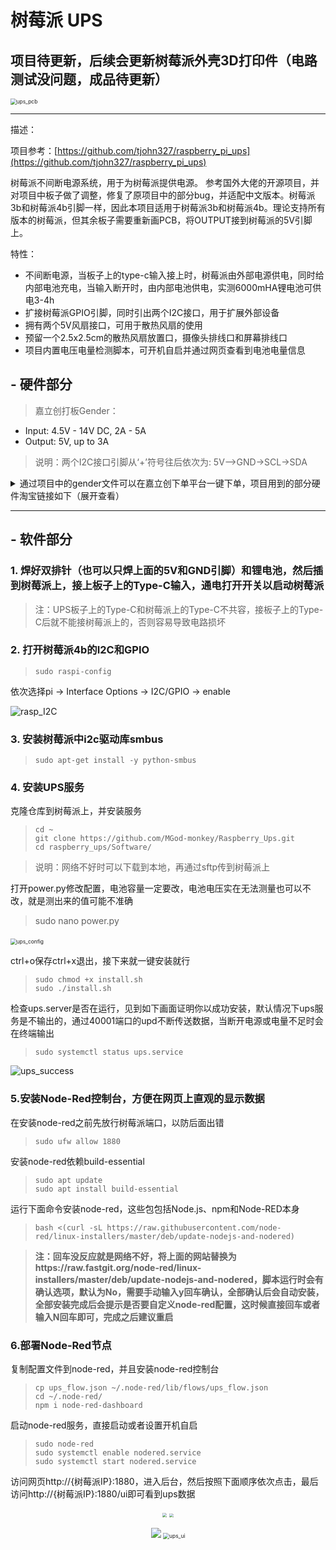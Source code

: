 # 树莓派 UPS

## 项目待更新，后续会更新树莓派外壳3D打印件（电路测试没问题，成品待更新）

<img src="Images\ups_pcb.png" alt="ups_pcb" style="zoom:60%;" />

---

描述：

项目参考：[https://github.com/tjohn327/raspberry_pi_ups](https://github.com/tjohn327/raspberry_pi_ups)

  树莓派不间断电源系统，用于为树莓派提供电源。  参考国外大佬的开源项目，并对项目中板子做了调整，修复了原项目中的部分bug，并适配中文版本。树莓派3b和树莓派4b引脚一样，因此本项目适用于树莓派3b和树莓派4b。理论支持所有版本的树莓派，但其余板子需要重新画PCB，将OUTPUT接到树莓派的5V引脚上。

 特性：

- 不间断电源，当板子上的type-c输入接上时，树莓派由外部电源供电，同时给内部电池充电，当输入断开时，由内部电池供电，实测6000mHA锂电池可供电3-4h
- 扩接树莓派GPIO引脚，同时引出两个I2C接口，用于扩展外部设备
- 拥有两个5V风扇接口，可用于散热风扇的使用
- 预留一个2.5x2.5cm的散热风扇放置口，摄像头排线口和屏幕排线口
- 项目内置电压电量检测脚本，可开机自启并通过网页查看到电池电量信息

## - 硬件部分

> 嘉立创打板Gender：

* Input:  4.5V - 14V DC, 2A - 5A
* Output: 5V, up to 3A
<p></p>

> 说明：两个I2C接口引脚从‘+’符号往后依次为: 5V-->GND->SCL->SDA

<p></p>

<details> <summary>通过项目中的gender文件可以在嘉立创下单平台一键下单，项目用到的部分硬件淘宝链接如下（展开查看）</summary>
<p></p>

-【Type-C母座】[https://item.taobao.com/item.htm?spm=a1z09.2.0.0.14432e8dOjq5sL&id=620536500953&_u=52htfi0p1801](https://item.taobao.com/item.htm?spm=a1z09.2.0.0.14432e8dOjq5sL&id=620536500953&_u=52htfi0p1801)
<p></p>

-【拨动开关】[https://detail.tmall.com/item.htm?id=607540947052&spm=a1z0d.6639537/tb.1997196601.28.481a7484wjLJUf&skuId=4261603081609](https://detail.tmall.com/item.htm?id=607540947052&spm=a1z0d.6639537/tb.1997196601.28.481a7484wjLJUf&skuId=4261603081609)
<p></p>

【1.25mm插座】[https://detail.tmall.com/item.htm?id=626531190062&spm=a1z0d.6639537/tb.1997196601.4.481a7484wjLJUf&skuId=4438509520205](https://detail.tmall.com/item.htm?id=626531190062&spm=a1z0d.6639537/tb.1997196601.4.481a7484wjLJUf&skuId=4438509520205)
<p></p>

【1.25mm接线】[https://detail.tmall.com/item.htm?id=624732974819&spm=a1z0d.6639537/tb.1997196601.18.481a7484wjLJUf&sku_properties=1627207:14415883024](https://detail.tmall.com/item.htm?id=624732974819&spm=a1z0d.6639537/tb.1997196601.18.481a7484wjLJUf&sku_properties=1627207:14415883024)
<p></p>

【双排加长排针】[https://item.taobao.com/item.htm?spm=a1z09.2.0.0.2e4a2e8dPEDjnU&id=634945644359&_u=52htfi0p417e](https://item.taobao.com/item.htm?spm=a1z09.2.0.0.2e4a2e8dPEDjnU&id=634945644359&_u=52htfi0p417e)
<p></p>

> 说明：电源管理芯片[BQ25895](http://www.ti.com/product/BQ25895)和稳压芯片[TPS61236P](http://www.ti.com/product/TPS61236P)可以在立创商城买正品，成本50左右，也可以在淘宝买几块的散装（有不能用的风险），锂电池购买看自己需求，可以用18650也可以用电芯，只要是3.7V输出即可，总成本在80左右
</details>


---

## - 软件部分

### 1. 焊好双排针（也可以只焊上面的5V和GND引脚）和锂电池，然后插到树莓派上，接上板子上的Type-C输入，通电打开开关以启动树莓派


> 注：UPS板子上的Type-C和树莓派上的Type-C不共容，接板子上的Type-C后就不能接树莓派上的，否则容易导致电路损坏


### 2. 打开树莓派4b的I2C和GPIO

> ```shell
> sudo raspi-config
> ```

依次选择pi -> Interface Options -> I2C/GPIO -> enable

![rasp_I2C](Images/rasp_I2C.png)

### 3. 安装树莓派中i2c驱动库smbus

   > ```shell
   > sudo apt-get install -y python-smbus
   > ```

### 4.  安装UPS服务

   克隆仓库到树莓派上，并安装服务

   > ```shell
   > cd ~
   > git clone https://github.com/MGod-monkey/Raspberry_Ups.git
   > cd raspberry_ups/Software/
   > ```

  > 说明：网络不好时可以下载到本地，再通过sftp传到树莓派上

​      打开power.py修改配置，电池容量一定要改，电池电压实在无法测量也可以不改，就是测出来的值可能不准确

  > sudo nano power.py

​		<img src="Images/ups_config.png" alt="ups_config" style="zoom:60%;" />

ctrl+o保存ctrl+x退出，接下来就一键安装就行

  > ```shell
  > sudo chmod +x install.sh
  > sudo ./install.sh
  > ```

检查ups.server是否在运行，见到如下画面证明你以成功安装，默认情况下ups服务是不输出的，通过40001端口的upd不断传送数据，当断开电源或电量不足时会在终端输出

  > ```shell
  > sudo systemctl status ups.service
  > ```

![ups_success](Images/ups_success.png)

### 5.安装Node-Red控制台，方便在网页上直观的显示数据

在安装node-red之前先放行树莓派端口，以防后面出错

  > ```shell
  > sudo ufw allow 1880
  > ```

安装node-red依赖build-essential

> ```shell
> sudo apt update
> sudo apt install build-essential
> ```

运行下面命令安装node-red，这些包包括Node.js、npm和Node-RED本身

> ```shell
> bash <(curl -sL https://raw.githubusercontent.com/node-red/linux-installers/master/deb/update-nodejs-and-nodered)
> ```

> **注：回车没反应就是网络不好，将上面的网站替换为https://raw.fastgit.org/node-red/linux-installers/master/deb/update-nodejs-and-nodered，脚本运行时会有确认选项，默认为No，需要手动输入y回车确认，全部确认后会自动安装，全部安装完成后会提示是否要自定义node-red配置，这时候直接回车或者输入N回车即可，完成之后建议重启**

### 6.部署Node-Red节点

复制配置文件到node-red，并且安装node-red控制台

> ```shell
> cp ups_flow.json ~/.node-red/lib/flows/ups_flow.json
> cd ~/.node-red/
> npm i node-red-dashboard
> ```

启动node-red服务，直接启动或者设置开机自启

> ```shell
> sudo node-red
> sudo systemctl enable nodered.service
> sudo systemctl start nodered.service
> ```

访问网页http://{树莓派IP}:1880，进入后台，然后按照下面顺序依次点击，最后访问http://{树莓派IP}:1880/ui即可看到ups数据

<center class="half">
<img src="Images/ups_1.png" style="zoom:45%;"/>
<img src="Images/ups_2.png" style="zoom:40%;"/>
<p></p>
<img src="Images/ups_3.png" style="zoom:100%;"/>
<img src="Images/ups_ui.png" alt="ups_ui" style="zoom:60%;" />
</center>


